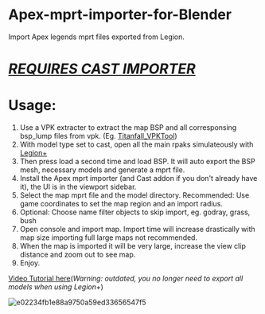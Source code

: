 # Apex-mprt-importer-for-Blender
Import Apex legends mprt files exported from Legion.  

# [*REQUIRES CAST IMPORTER*](https://github.com/dtzxporter/cast)


# Usage:
1. Use a VPK extracter to extract the map BSP and all corresponsing bsp_lump files from vpk. (Eg. [Titanfall_VPKTool](https://github.com/Wanty5883/Titanfall2/blob/master/tools/Titanfall_VPKTool3.4_Portable.zip))
2. With model type set to cast, open all the main rpaks simulateously with [Legion+](https://github.com/r-ex/LegionPlus)
3. Then press load a second time and load BSP. It will auto export the BSP mesh, necessary models and generate a mprt file.
5. Install the Apex mprt importer (and Cast addon if you don't already have it), the UI is in the viewport sidebar.
6. Select the map mprt file and the model directory. Recommended: Use game coordinates to set the map region and an import radius.
7. Optional: Choose name filter objects to skip import, eg. godray, grass, bush
8. Open console and import map. Import time will increase drastically with map size importing full large maps not recommended.
9. When the map is imported it will be very large, increase the view clip distance and zoom out to see map.
10. Enjoy.

[Video Tutorial here](https://drive.google.com/file/d/1ApByE0p5MzVV95dUsQ0seciCA7Cl5WFZ/view?usp=sharing)(*Warning: outdated, you no longer need to export all models when using Legion+*)


![e02234fb1e88a9750a59ed33656547f5](https://user-images.githubusercontent.com/38115052/143941621-03ecee92-d015-4133-9c09-cf6014160c9c.png)

